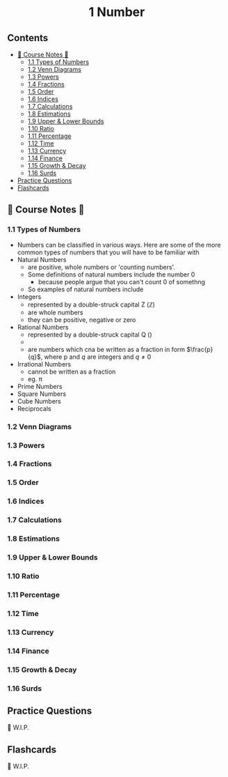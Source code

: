 <h1 align="center">1 Number</h1>

## Contents
- [📖 Course Notes 📖](#CourseNotes)
  - [1.1 Types of Numbers](#1.1TypesofNumbers)
  - [1.2 Venn Diagrams](#1.2VennDiagrams)
  - [1.3 Powers](#1.3Powers)
  - [1.4 Fractions](#1.4Fractions)
  - [1.5 Order](#1.5Order)
  - [1.6 Indices](#1.6Indices)
  - [1.7 Calculations](#1.7Calculations)
  - [1.8 Estimations](#1.8Estimations)
  - [1.9 Upper & Lower Bounds](#1.9Upper&LowerBounds)
  - [1.10 Ratio](#1.10Ratio)
  - [1.11 Percentage](#1.11Percentage)
  - [1.12 Time](#1.12Time)
  - [1.13 Currency](#1.13Currency)
  - [1.14 Finance](#1.14Finance)
  - [1.15 Growth & Decay](#1.15Growth&Decay)
  - [1.16 Surds](#1.16Surds)
- [Practice Questions](#PracticeQuestions)
- [Flashcards](#Flashcards)

<a name="CourseNotes"></a>
## 📖 Course Notes 📖
<a name="1.1TypesofNumbers"></a>
### 1.1 Types of Numbers
* Numbers can be classified in various ways. Here are some of the more common types of numbers that you will have to be familiar with
* Natural Numbers
    * are positive, whole numbers or 'counting numbers'.
    * Some definitions of natural numbers include the number 0
        * because people argue that you can't count 0 of somethng
    * So examples of natural numbers include 
* Integers
    * represented by a double-struck capital Z (ℤ)
    * are whole numbers
    * they can be positive, negative or zero
* Rational Numbers
    * represented by a double-struck capital Q ()
    * 
    * are numbers which cna be written as a fraction in form $\frac{p}{q}$, where p and $q$ are integers and $q\neq0$
* Irrational Numbers
    * cannot be written as a fraction
    * eg. π
* Prime Numbers
* Square Numbers
* Cube Numbers
* Reciprocals

<a name="1.2VennDiagrams"></a>
### 1.2 Venn Diagrams


<a name="1.3Powers"></a>
### 1.3 Powers


<a name="1.4Fractions"></a>
### 1.4 Fractions



<a name="1.5Order"></a>
### 1.5 Order


<a name="1.6Indices"></a>
### 1.6 Indices


<a name="1.7Calculations"></a>
### 1.7 Calculations


<a name="1.8Estimations"></a>
### 1.8 Estimations

<a name="1.9Upper&LowerBounds"></a>
### 1.9 Upper & Lower Bounds

<a name="1.10Ratio"></a>
### 1.10 Ratio


<a name="1.11Percentage"></a>
### 1.11 Percentage


<a name="1.12Time"></a>
### 1.12 Time


<a name="1.13Currency"></a>
### 1.13 Currency


<a name="1.14Finance"></a>
### 1.14 Finance


<a name="1.15Growth&Decay"></a>
### 1.15 Growth & Decay


<a name="1.16Surds"></a>
### 1.16 Surds

<a name="PracticeQuestions"></a>
## Practice Questions
🚧 W.I.P.

<a name="Flashcards"></a>
## Flashcards
🚧 W.I.P.
